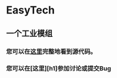 # EasyTech

## 一个工业模组
### 您可以在[这里][h]完整地看到源代码。
### 您可以在[这里][h1]参加讨论或提交Bug

[h]:https://github.com/RYCBstudio/EasyTech
